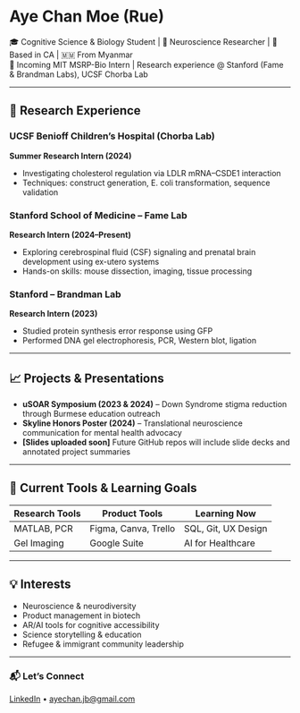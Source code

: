 # Aye Chan Moe (Rue)

🎓 Cognitive Science & Biology Student | 🧠 Neuroscience Researcher | 📍 Based in CA | 🇲🇲 From Myanmar  
📌 Incoming MIT MSRP-Bio Intern | Research experience @ Stanford (Fame & Brandman Labs), UCSF Chorba Lab

---

## 🔬 Research Experience

### UCSF Benioff Children’s Hospital (Chorba Lab)  
**Summer Research Intern (2024)**  
- Investigating cholesterol regulation via LDLR mRNA–CSDE1 interaction  
- Techniques: construct generation, E. coli transformation, sequence validation

### Stanford School of Medicine – Fame Lab  
**Research Intern (2024–Present)**  
- Exploring cerebrospinal fluid (CSF) signaling and prenatal brain development using ex-utero systems  
- Hands-on skills: mouse dissection, imaging, tissue processing

### Stanford – Brandman Lab  
**Research Intern (2023)**  
- Studied protein synthesis error response using GFP  
- Performed DNA gel electrophoresis, PCR, Western blot, ligation

---

## 📈 Projects & Presentations

- **uSOAR Symposium (2023 & 2024)** – Down Syndrome stigma reduction through Burmese education outreach  
- **Skyline Honors Poster (2024)** – Translational neuroscience communication for mental health advocacy  
- **[Slides uploaded soon]** Future GitHub repos will include slide decks and annotated project summaries

---

## 🧰 Current Tools & Learning Goals

| Research Tools | Product Tools       | Learning Now        |
|----------------|---------------------|----------------------|
| MATLAB, PCR     | Figma, Canva, Trello | SQL, Git, UX Design  |
| Gel Imaging     | Google Suite         | AI for Healthcare    |

---

## 💡 Interests
- Neuroscience & neurodiversity
- Product management in biotech
- AR/AI tools for cognitive accessibility
- Science storytelling & education
- Refugee & immigrant community leadership

---

### 📬 Let’s Connect
[LinkedIn](https://www.linkedin.com/in/aye-chan-moe-0444a2184/) • ayechan.jb@gmail.com
